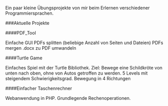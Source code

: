Ein paar kleine Übungsprojekte von mir beim Erlernen verschiedener Programmiersprachen.

###Aktuelle Projekte

####PDF_Tool

Einfache GUI
PDFs splitten (beliebige Anzahl von Seiten und Dateien)
PDFs mergen
.docx zu PDF umwandeln

####Turtle Game

Einfaches Spiel mit der Turtle Bibliothek.
Ziel: Bewege eine Schildkröte von unten nach oben, ohne von Autos getroffen zu werden.
5 Levels mit steigendem Schwierigkeitsgrad.
Bewegung in 4 Richtungen


####Einfacher Taschenrechner

Webanwendung in PHP.
Grundlegende Rechenoperationen.

